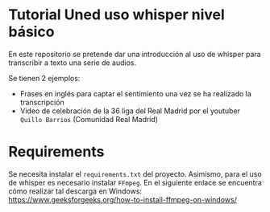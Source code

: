 # Tutorial Uned uso whisper nivel básico

En este repositorio se pretende dar una introducción al uso de whisper para transcribir a texto una serie de audios.

Se tienen 2 ejemplos:
- Frases en inglés para captar el sentimiento una vez se ha realizado la transcripción
- Video de celebración de la 36 liga del Real Madrid por el youtuber `Quillo Barrios` (Comunidad Real Madrid)

# Requirements

Se necesita instalar el `requirements.txt` del proyecto. Asimismo, para el uso de whisper es necesario instalar `FFmpeg`.
En el siguiente enlace se encuentra cómo realizar tal descarga en Windows: https://www.geeksforgeeks.org/how-to-install-ffmpeg-on-windows/
